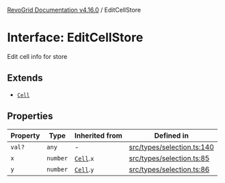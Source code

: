 [RevoGrid Documentation v4.16.0](README.md) / EditCellStore

# Interface: EditCellStore

Edit cell info for store

## Extends

- [`Cell`](Interface.Cell.md)

## Properties

| Property | Type | Inherited from | Defined in |
| ------ | ------ | ------ | ------ |
| `val?` | `any` | - | [src/types/selection.ts:140](https://github.com/revolist/revogrid/blob/09cdc1e0b86c0627e1eaa752c7fd0bb1b7b42330/src/types/selection.ts#L140) |
| `x` | `number` | [`Cell`](Interface.Cell.md).`x` | [src/types/selection.ts:85](https://github.com/revolist/revogrid/blob/09cdc1e0b86c0627e1eaa752c7fd0bb1b7b42330/src/types/selection.ts#L85) |
| `y` | `number` | [`Cell`](Interface.Cell.md).`y` | [src/types/selection.ts:86](https://github.com/revolist/revogrid/blob/09cdc1e0b86c0627e1eaa752c7fd0bb1b7b42330/src/types/selection.ts#L86) |
